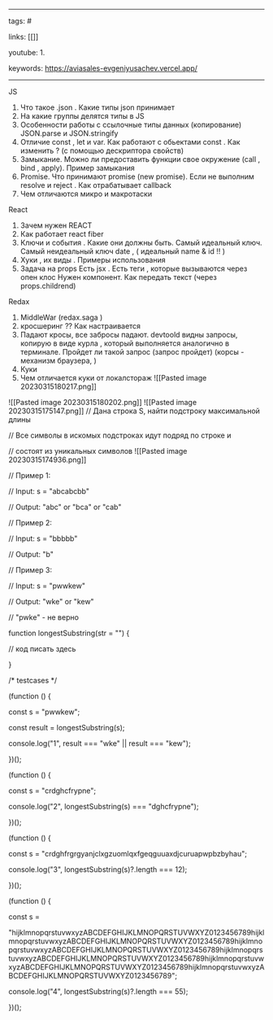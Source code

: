 ____

tags: #

links: [[]]

youtube: 
1. 

keywords:
https://aviasales-evgeniyusachev.vercel.app/
_____
JS

1. Что такое .json . Какие типы json принимает
2. На какие группы делятся типы в JS
3. Особенности работы с ссылочные типы данных (копирование) JSON.parse и JSON.stringify
4. Отличие const , let и var. Как работают с обьектами const . Как изменить ? (с помощью дескриптора свойств)
5. Замыкание. Можно ли предоставить функции свое окружение (call , bind , apply). Пример замыкания
6. Promise. Что принимают promise (new promise). Если не выполним resolve и reject . Как отрабатывает callback
7. Чем отличаются микро и макротаски


React

1. Зачем нужен REACT
2. Как работает react fiber
3. Ключи и события . Какие они должны быть. Самый идеальный ключ. Самый неидеальный ключ date ,  ( идеальный name & id !! )
4. Хуки , их виды . Примеры использования
5. Задача на props
Есть jsx . Есть теги , которые вызываются через опен клос
Нужен компонент. Как передать текст (через props.childrend)

Redax 

1. MiddleWar (redax.saga )
2. кросшеринг ?? Как настраивается 
3. Падают кросы, все забросы падают. devtoold видны запросы, копирую в виде курла , который выполняется аналогично в терминале. Пройдет ли такой запрос (запрос пройдет) (корсы - механизм браузера, )
4. Куки 
5. Чем отличается куки от локалстораж
![[Pasted image 20230315180217.png]]

![[Pasted image 20230315180202.png]]
![[Pasted image 20230315175147.png]]
// Дана строка S, найти подстроку максимальной длины

// Все символы в искомых подстроках идут подряд по строке и

// состоят из уникальных символов
![[Pasted image 20230315174936.png]]
  

// Пример 1:

// Input: s = "abcabcbb"

// Output: "abc" or "bca" or "cab"

  

// Пример 2:

// Input: s = "bbbbb"

// Output: "b"

  

// Пример 3:

// Input: s = "pwwkew"

// Output: "wke" or "kew"

// "pwke" - не верно

  

function longestSubstring(str = "") {

// код писать здесь

}

  

/* testcases */

(function () {

const s = "pwwkew";

const result = longestSubstring(s);

console.log("1", result === "wke" || result === "kew");

})();

  

(function () {

const s = "crdghcfrypne";

console.log("2", longestSubstring(s) === "dghcfrypne");

})();

  

(function () {

const s = "crdghfrgrgyanjclxgzuomlqxfgeqguuaxdjcuruapwpbzbyhau";

console.log("3", longestSubstring(s)?.length === 12);

})();

  

(function () {

const s =

"hijklmnopqrstuvwxyzABCDEFGHIJKLMNOPQRSTUVWXYZ0123456789hijklmnopqrstuvwxyzABCDEFGHIJKLMNOPQRSTUVWXYZ0123456789hijklmnopqrstuvwxyzABCDEFGHIJKLMNOPQRSTUVWXYZ0123456789hijklmnopqrstuvwxyzABCDEFGHIJKLMNOPQRSTUVWXYZ0123456789hijklmnopqrstuvwxyzABCDEFGHIJKLMNOPQRSTUVWXYZ0123456789hijklmnopqrstuvwxyzABCDEFGHIJKLMNOPQRSTUVWXYZ0123456789";

console.log("4", longestSubstring(s)?.length === 55);

})();